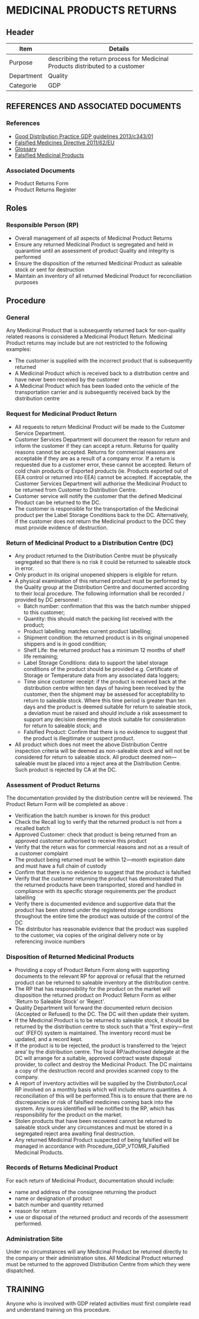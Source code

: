 # MEDICINAL PRODUCTS RETURNS

## Header
 
|Item          |Details                                                                                    | 
|--------------|-------------------------------------------------------------------------------------------| 
|Purpose       |describing the return process for Medicinal Products distributed to a customer             |  
|Department    |Quality                                                                                    |   
|Categorie     |GDP                                                                                        | 


## REFERENCES AND ASSOCIATED DOCUMENTS

### References

* [Good Distribution Practice GDP guidelines 2013/c343/01][GDP Guidelines]
* [Falsified Medicines Directive 2011/62/EU][GDP Guidelines]
* [Glossary][QEAIC]
* [Falsified Medicinal Products][VTOMR]

### Associated Documents

* Product Returns Form
* Product Returns Register

## Roles

### Responsible Person (RP)

* Overall management of all aspects of Medicinal Product Returns
* Ensure any returned Medicinal Product is segregated and held in quarantine until an assessment of product Quality and integrity is performed
* Ensure the disposition of the returned Medicinal Product as saleable stock or sent for destruction
* Maintain an inventory of all returned Medicinal Product for reconciliation purposes

## Procedure 

### General
Any Medicinal Product that is subsequently returned back for non-quality related reasons is considered a Medicinal Product Return. Medicinal Product returns may include but are not
restricted to the following examples:
* The customer is supplied with the incorrect product that is subsequently returned
* A Medicinal Product which is received back to a distribution centre and have never been received by the customer
* A Medicinal Product which has been loaded onto the vehicle of the transportation carrier and is subsequently received back by the distribution centre

### Request for Medicinal Product Return
* All requests to return Medicinal Product will be made to the Customer Service Department.
* Customer Services Department will document the reason for return and inform the customer if they can accept a return. Returns for quality reasons cannot be accepted. Returns for commercial reasons are acceptable if they are as a result of a company error. If a return is requested due to a customer error, these cannot be accepted. Return of cold chain products or Exported products (ie. Products exported out of EEA control or returned into EEA) cannot be accepted. If acceptable, the Customer Services Department will authorise the Medicinal Product to be returned from Customer to Distribution Centre.
* Customer service will notify the customer that the defined Medicinal Product can be returned to the DC.
* The customer is responsible for the transportation of the Medicinal product per the Label Storage Conditions back to the DC. Alternatively, if the customer does not return the Medicinal product to the DCC they must provide evidence of destruction.

### Return of Medicinal Product to a Distribution Centre (DC)
* Any product returned to the Distribution Centre must be physically segregated so that there is no risk it could be returned to saleable stock in error.
* Only product in its original unopened shippers is eligible for return.
* A physical examination of this returned product must be performed by the Quality group at the Distribution Centre and documented according to their local procedure. The following information shall be recorded / provided by DC personnel :
   * Batch number: confirmation that this was the batch number shipped to this customer;
   * Quantity: this should match the packing list received with the product;
   * Product labelling: matches current product labelling;
   * Shipment condition: the returned product is in its original unopened shippers and is in good condition;
   * Shelf Life: the returned product has a minimum 12 months of shelf life remaining;
   * Label Storage Conditions: data to support the label storage conditions of the product should be provided e.g. Certificate of Storage or Temperature data from any associated data loggers;
   * Time since customer receipt: if the product is received back at the distribution centre within ten days of having been received by the customer, then the shipment may be assessed for acceptability to return to saleable stock. Where this time period is greater than ten days and the product is deemed suitable for return to saleable stock, a deviation must be raised and should include a risk assessment to support any decision deeming the stock suitable for consideration for return to saleable stock; and
   * Falsified Product: Confirm that there is no evidence to suggest that the product is illegitimate or suspect product. 
* All product which does not meet the above Distribution Centre inspection criteria will be deemed as non-saleable stock and will not be considered for return to saleable stock. All product deemed non—saleable must be placed into a reject area at the Distribution Centre. Such product is rejected by CA at the DC.

### Assessment of Product Returns
The documentation provided by the distribution centre will be reviewed. The Product Return Form will be completed as above :
* Verification the batch number is known for this product
* Check the Recall log to verify that the returned product is not from a recalled batch
* Approved Customer: check that product is being returned from an approved customer authorised to receive this product
* Verify that the return was for commercial reasons and not as a result of a customer complaint
* The product being returned must be within 12—month expiration date and must have a full chain of custody
* Confirm that there is no evidence to suggest that the product is falsified
* Verify that the customer returning the product has demonstrated that the returned products have been transported, stored and handled in compliance with its specific storage requirements per the product labelling
* Verify there is documented evidence and supportive data that the product has been stored under the registered storage conditions throughout the entire time the product was outside of the control of the DC
* The distributor has reasonable evidence that the product was supplied to the customer, via copies of the original delivery note or by referencing invoice numbers

### Disposition of Returned Medicinal Products
* Providing a copy of Product Return Form along with supporting documents to the relevant RP for approval or refusal that the returned product can be returned to saleable inventory at the distribution centre.
* The RP that has responsibility for the product on the market will disposition the returned product on Product Return Form as either 'Return to Saleable Stock’ or ’Reject'.
* Quality Department will forward the documented return decision (Accepted or Refused) to the DC. The DC will then update their system.
* If the Medicinal Product is to be returned to saleable stock, it should be returned by the distribution centre to stock such that a ”first expiry—first out' (FEFO) system is maintained. The inventory record must be updated, and a record kept.
* If the product is to be rejected, the product is transferred to the ’reject area’ by the distribution centre. The local RP/authorised delegate at the DC will arrange for a suitable, approved contract waste disposal provider, to collect and destroy the Medicinal Product. The DC maintains a copy of the destruction record and provides scanned copy to the company. 
* A report of inventory activities will be supplied by the Distributor/Local RP involved on a monthly basis which will include returns quantities. A reconciliation of this will be performed.This is to ensure that there are no discrepancies or risk of falsified medicines coming back into the system. Any issues identified will be notified to the RP, which has responsibility for the product on the market.
* Stolen products that have been recovered cannot be returned to saleable stock under any circumstances and must be stored in a segregated reject area awaiting final destruction.
* Any returned Medicinal Product suspected of being falsified will be managed in accordance with Procedure_GDP_VTOMR_Falsified Medicinal Products.

### Records of Returns Medicinal Product 
For each return of Medicinal Product, documentation should include:
* name and address of the consignee returning the product
* name or designation of product
* batch number and quantity returned
* reason for return
* use or disposal of the returned product and records of the assessment performed.

### Administration Site
Under no circumstances will any Medicinal Product be returned directly to the company or their administration sites. All Medicinal Product returned must be returned to the approved Distribution Centre from which they were dispatched.

## TRAINING
Anyone who is involved with GDP related activities must first complete read and understand training on this procedure.

[GMP Guidelines]: https://ec.europa.eu/health/documents/eudralex/vol-4_en]
[GDP Guidelines]: https://eur-lex.europa.eu/LexUriServ/LexUriServ.do?uri=OJ:C:2013:343:0001:0014:EN:PDF
[AMXWS]: /procedures/Procedure_GDP_AMXWS_Management_of_Standard_Operating_Procedures.md
[XIDEX]: /procedures/Procedure_GDP_XIDEX_Responsible_Person.md
[BWRPX]: /procedures/Procedure_GDP_BWRPX_Documentation_Control.md
[XCEUG]: /procedures/Procedure_GDP_XCEUG_Deviations.md
[UYNEF]: /procedures/Procedure_GDP_UYNEF_Change_control.md
[OZCFN]: /procedures/Procedure_GDP_OZCFN_Management_review_and_monitoring.md
[LBHIY]: /procedures/Procedure_GDP_LBHIY_Quality_Risk_Management.md
[ZWJPR]: /procedures/Procedure_GDP_ZWJPR_Training.md
[VQICE]: /procedures/Procedure_GDP_VQICE_Receipt_of_medicinal_products.md
[AGTXC]: /procedures/Procedure_GDP_AGTXC_Establishing_the_authority_of_suppliers_to_supply_medicinal_products.md
[ZIWKI]: /procedures/Procedure_GDP_ZIWKI_Customer_complaints.md
[VOZWP]: /procedures/Procedure_GDP_VOZWP_Recall_procedure.md
[HBQIN]: /procedures/Procedure_GDP_HBQIN_Outsourced_activities.md
[GMQHI]: /procedures/Procedure_GDP_GMQHI_Self-inspections.md
[VTOMR]: /procedures/Procedure_GDP_VTOMR_Falsified_Medicinal_Products.md
[BMAXZ]: /procedures/Procedure_GDP_BMAXZ_Medicinal_Product_Returns.md
[YUISV]: /procedures/Procedure_GDP_YUISV_CAPA.md
[QEAIC]: /procedures/Document_QEAIC_Glossary.md
[GGNHM]: /procedures/Procedure_GDP_GGNHM_Reporting_of_Adverse_Events.md
